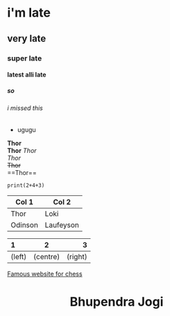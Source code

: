 # i'm late
## very late
### super late
#### latest alli late
##### so
###### i missed this
* ugugu 

**Thor**		
__Thor__
*Thor*			
_Thor_			
~~Thor~~		
==Thor==		

```print(2+4+3)``` 

Col 1 	| Col 2
----- 	| -----
Thor  	| Loki
Odinson | Laufeyson

1	      | 2	      | 3	     |
:---	  |:---:	  |---:    |
(left)	|(centre) |(right) |

[Famous website for chess](https://chess.com/)

<h1 align="center">Bhupendra Jogi</h1>
